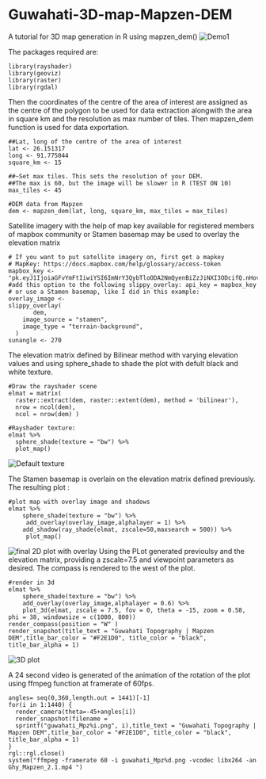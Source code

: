 # Guwahati-3D-map-Mapzen-DEM
A tutorial for 3D map generation in R using mapzen_dem()
![Demo1](https://github.com/Hwoabam/Guwahati-3D-map-Mapzen-DEM/blob/master/Media/Animation/Mapzen.gif)

The packages required are:
```{r}
library(rayshader)
library(geoviz)
library(raster)
library(rgdal)
```
Then the coordinates of the centre of the area of interest are assigned as the centre of the polygon to be used for data extraction alongwith the area in square km and the resolution as max number of tiles. Then mapzen_dem function is used for data exportation.
```{r}
##Lat, long of the centre of the area of interest
lat <- 26.151317
long <- 91.775044
square_km <- 15

##~Set max tiles. This sets the resolution of your DEM. 
##The max is 60, but the image will be slower in R (TEST ON 10)
max_tiles <- 45

#DEM data from Mapzen
dem <- mapzen_dem(lat, long, square_km, max_tiles = max_tiles)
```

Satellite imagery with the help of map key available for registered members of mapbox community or Stamen basemap may be used to overlay the elevation matrix
```{r fig1, fig.height = 15, fig.width = 10, align= "center"}
# If you want to put satellite imagery on, first get a mapkey
# MapKey: https://docs.mapbox.com/help/glossary/access-token
mapbox_key <- "pk.eyJ1IjoiaGFvYmFtIiwiYSI6ImNrY3QybTloODA2NmQyenBiZzJiNXI3ODcifQ.nHov5k4LBu9GwJPXI4SEBg"
#add this option to the following slippy_overlay: api_key = mapbox_key
# or use a Stamen basemap, like I did in this example:
overlay_image <-
slippy_overlay(
       dem,
    image_source = "stamen",
    image_type = "terrain-background",
  )
sunangle <- 270
```
The elevation matrix defined by Bilinear method with varying elevation values and using sphere_shade to shade the plot with defult black and white texture.
```{r fig2, fig.height = 15, fig.width = 10, align= "center"}
#Draw the rayshader scene
elmat = matrix(
  raster::extract(dem, raster::extent(dem), method = 'bilinear'),
  nrow = ncol(dem),
  ncol = nrow(dem) )

#Rayshader texture:
elmat %>%
  sphere_shade(texture = "bw") %>%
  plot_map()
```
![Default texture](https://github.com/Hwoabam/Guwahati-3D-map-Mapzen-DEM/blob/master/Media/Plots/BW.png)

The Stamen basemap is overlain on the elevation matrix defined previously. The resulting plot :
```{r fig3, fig.height = 15, fig.width = 10, align= "center"}
#plot map with overlay image and shadows
elmat %>%
    sphere_shade(texture = "bw") %>%
     add_overlay(overlay_image,alphalayer = 1) %>%
    add_shadow(ray_shade(elmat, zscale=50,maxsearch = 500)) %>%
     plot_map()
```
![final 2D plot with overlay](https://github.com/Hwoabam/Guwahati-3D-map-Mapzen-DEM/blob/master/Media/Plots/Stamen.png)
Using the PLot generated previoulsy and the elevation matrix, providing a zscale=7.5 and viewpoint parameters as desired. The compass is rendered to the west of the plot.
```{r fig5, fig.height = 15, fig.width = 10, align= "center"}
#render in 3d
elmat %>%
    sphere_shade(texture = "bw") %>%
    add_overlay(overlay_image,alphalayer = 0.6) %>%
    plot_3d(elmat, zscale = 7.5, fov = 0, theta = -15, zoom = 0.58, phi = 38, windowsize = c(1000, 800))
render_compass(position = "W" )
render_snapshot(title_text = "Guwahati Topography | Mapzen DEM",title_bar_color = "#F2E1D0", title_color = "black", title_bar_alpha = 1)
```
![3D plot](https://github.com/Hwoabam/Guwahati-3D-map-Mapzen-DEM/blob/master/Media/Snapshots/snapMp.png)

A 24 second video is generated of the animation of the rotation of the plot using ffmpeg function at framerate of 60fps. 
```{r eval=FALSE, include=FALSE}
angles= seq(0,360,length.out = 1441)[-1]
for(i in 1:1440) {
  render_camera(theta=-45+angles[i])
  render_snapshot(filename =
  sprintf("guwahati_Mpz%i.png", i),title_text = "Guwahati Topography | Mapzen DEM",title_bar_color = "#F2E1D0", title_color = "black", title_bar_alpha = 1)
}
rgl::rgl.close()
system("ffmpeg -framerate 60 -i guwahati_Mpz%d.png -vcodec libx264 -an Ghy_Mapzen_2.1.mp4 ")
```
